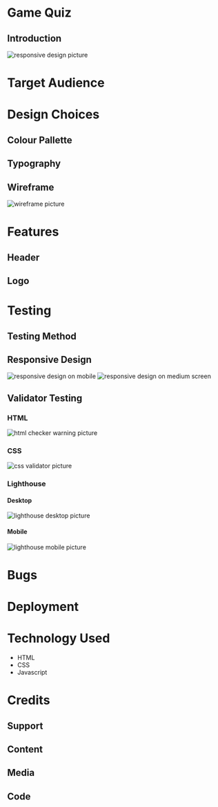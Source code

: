 # Game Quiz

## Introduction

![responsive design picture]()

# Target Audience 

# Design Choices
## Colour Pallette
## Typography
## Wireframe
![wireframe picture]()

# Features
## Header
## Logo

# Testing
## Testing Method
## Responsive Design
![responsive design on mobile]()
![responsive design on medium screen]()

## Validator Testing
### HTML
![html checker warning picture]()
### CSS
![css validator picture]()
### Lighthouse
#### Desktop
![lighthouse desktop picture]()
#### Mobile
![lighthouse mobile picture]()

# Bugs

# Deployment

# Technology Used
- HTML
- CSS
- Javascript

# Credits
## Support
## Content
## Media
## Code